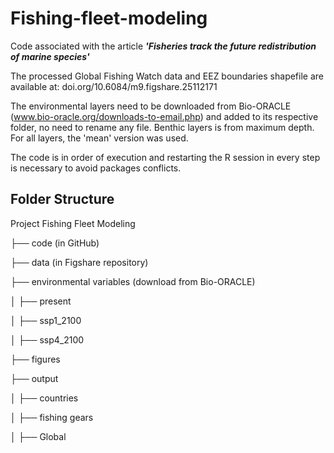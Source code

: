 # Fishing-fleet-modeling
Code associated with the article ***'Fisheries track the future redistribution of marine species'***

The processed Global Fishing Watch data and EEZ boundaries shapefile are available at: doi.org/10.6084/m9.figshare.25112171

The environmental layers need to be downloaded from Bio-ORACLE (www.bio-oracle.org/downloads-to-email.php) and added to its respective folder, no need to rename any file. Benthic layers is from maximum depth. For all layers, the 'mean' version was used. 

The code is in order of execution and  restarting the R session in every step is necessary to avoid packages conflicts.

## Folder Structure

Project Fishing Fleet Modeling

├── code (in GitHub)

├── data (in Figshare repository)

├── environmental variables (download from Bio-ORACLE)

│ ├── present

│ ├── ssp1_2100

│ ├── ssp4_2100

├── figures

├── output

│ ├── countries

│ ├── fishing gears

│ ├── Global
